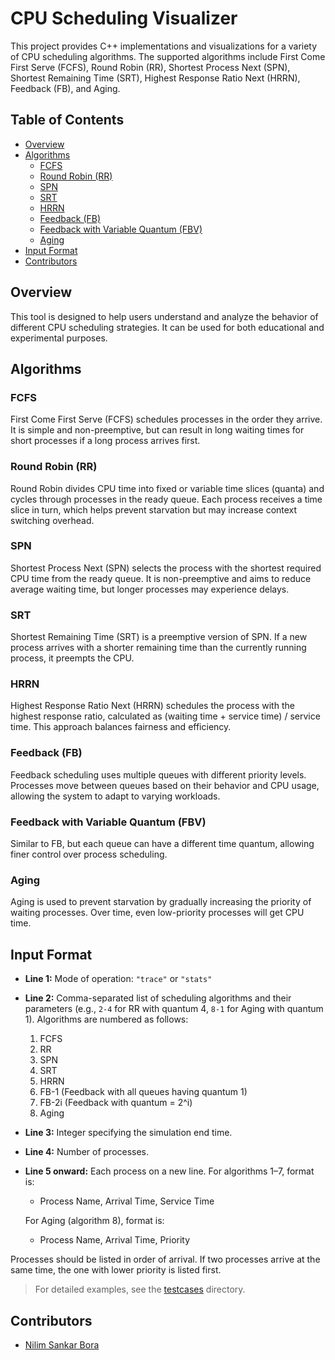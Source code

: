 # CPU Scheduling Visualizer

This project provides C++ implementations and visualizations for a variety of CPU scheduling algorithms. The supported algorithms include First Come First Serve (FCFS), Round Robin (RR), Shortest Process Next (SPN), Shortest Remaining Time (SRT), Highest Response Ratio Next (HRRN), Feedback (FB), and Aging.

## Table of Contents

- [Overview](#overview)
- [Algorithms](#algorithms)
  - [FCFS](#fcfs)
  - [Round Robin (RR)](#round-robin-rr)
  - [SPN](#spn)
  - [SRT](#srt)
  - [HRRN](#hrrn)
  - [Feedback (FB)](#feedback-fb)
  - [Feedback with Variable Quantum (FBV)](#feedback-with-variable-quantum-fbv)
  - [Aging](#aging)
- [Input Format](#input-format)
- [Contributors](#contributors)

## Overview

This tool is designed to help users understand and analyze the behavior of different CPU scheduling strategies. It can be used for both educational and experimental purposes.

## Algorithms

### FCFS

First Come First Serve (FCFS) schedules processes in the order they arrive. It is simple and non-preemptive, but can result in long waiting times for short processes if a long process arrives first.

### Round Robin (RR)

Round Robin divides CPU time into fixed or variable time slices (quanta) and cycles through processes in the ready queue. Each process receives a time slice in turn, which helps prevent starvation but may increase context switching overhead.

### SPN

Shortest Process Next (SPN) selects the process with the shortest required CPU time from the ready queue. It is non-preemptive and aims to reduce average waiting time, but longer processes may experience delays.

### SRT

Shortest Remaining Time (SRT) is a preemptive version of SPN. If a new process arrives with a shorter remaining time than the currently running process, it preempts the CPU.

### HRRN

Highest Response Ratio Next (HRRN) schedules the process with the highest response ratio, calculated as (waiting time + service time) / service time. This approach balances fairness and efficiency.

### Feedback (FB)

Feedback scheduling uses multiple queues with different priority levels. Processes move between queues based on their behavior and CPU usage, allowing the system to adapt to varying workloads.

### Feedback with Variable Quantum (FBV)

Similar to FB, but each queue can have a different time quantum, allowing finer control over process scheduling.

### Aging

Aging is used to prevent starvation by gradually increasing the priority of waiting processes. Over time, even low-priority processes will get CPU time.

## Input Format

- **Line 1:** Mode of operation: `"trace"` or `"stats"`
- **Line 2:** Comma-separated list of scheduling algorithms and their parameters (e.g., `2-4` for RR with quantum 4, `8-1` for Aging with quantum 1). Algorithms are numbered as follows:
  1. FCFS
  2. RR
  3. SPN
  4. SRT
  5. HRRN
  6. FB-1 (Feedback with all queues having quantum 1)
  7. FB-2i (Feedback with quantum = 2^i)
  8. Aging
- **Line 3:** Integer specifying the simulation end time.
- **Line 4:** Number of processes.
- **Line 5 onward:** Each process on a new line. For algorithms 1–7, format is:
    - Process Name, Arrival Time, Service Time

  For Aging (algorithm 8), format is:
    - Process Name, Arrival Time, Priority

Processes should be listed in order of arrival. If two processes arrive at the same time, the one with lower priority is listed first.

> For detailed examples, see the [testcases](https://github.com/nilimsankar123/CPU-Scheduling-Visualizer/tree/main/testcases) directory.

## Contributors

- [Nilim Sankar Bora](https://github.com/nilimsankar123)